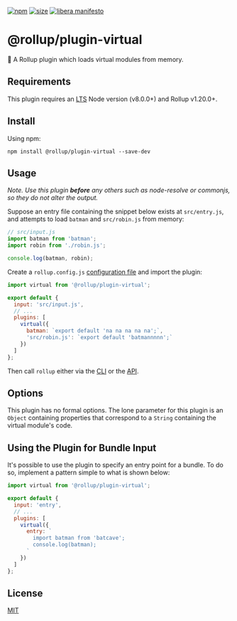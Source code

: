[npm]: https://img.shields.io/npm/v/@rollup/plugin-virtual
[npm-url]: https://www.npmjs.com/package/@rollup/plugin-virtual
[size]: https://packagephobia.now.sh/badge?p=@rollup/plugin-virtual
[size-url]: https://packagephobia.now.sh/result?p=@rollup/plugin-virtual

[![npm][npm]][npm-url]
[![size][size]][size-url]
[![libera manifesto](https://img.shields.io/badge/libera-manifesto-lightgrey.svg)](https://liberamanifesto.com)

# @rollup/plugin-virtual

🍣 A Rollup plugin which loads virtual modules from memory.

## Requirements

This plugin requires an [LTS](https://github.com/nodejs/Release) Node version (v8.0.0+) and Rollup v1.20.0+.

## Install

Using npm:

```console
npm install @rollup/plugin-virtual --save-dev
```

## Usage

_Note. Use this plugin **before** any others such as node-resolve or commonjs, so they do not alter the output._

Suppose an entry file containing the snippet below exists at `src/entry.js`, and attempts to load `batman` and `src/robin.js` from memory:

```js
// src/input.js
import batman from 'batman';
import robin from './robin.js';

console.log(batman, robin);
```

Create a `rollup.config.js` [configuration file](https://www.rollupjs.org/guide/en/#configuration-files) and import the plugin:

```js
import virtual from '@rollup/plugin-virtual';

export default {
  input: 'src/input.js',
  // ...
  plugins: [
    virtual({
      batman: `export default 'na na na na na';`,
      'src/robin.js': `export default 'batmannnnn';`
    })
  ]
};
```

Then call `rollup` either via the [CLI](https://www.rollupjs.org/guide/en/#command-line-reference) or the [API](https://www.rollupjs.org/guide/en/#javascript-api).

## Options

This plugin has no formal options. The lone parameter for this plugin is an `Object` containing properties that correspond to a `String` containing the virtual module's code.

## Using the Plugin for Bundle Input

It's possible to use the plugin to specify an entry point for a bundle. To do so, implement a pattern simple to what is shown below:

```js
import virtual from '@rollup/plugin-virtual';

export default {
  input: 'entry',
  // ...
  plugins: [
    virtual({
      entry: `
        import batman from 'batcave';
        console.log(batman);
      `
    })
  ]
};
```

## License

[MIT](LICENSE)
